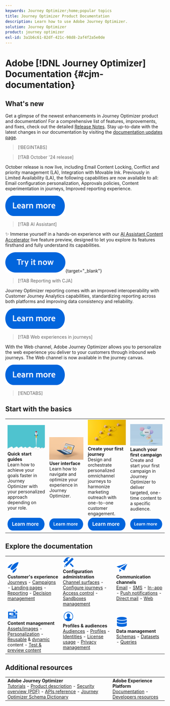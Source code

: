 ```yaml
---
keywords: Journey Optimizer;home;popular topics
title: Journey Optimizer Product Documentation
description: Learn how to use Adobe Journey Optimizer.
solution: Journey Optimizer
product: journey optimizer
exl-id: 3a1b6c61-82df-421c-98d8-2af4f2a5e0de
---
```

# Adobe [!DNL Journey Optimizer] Documentation {#cjm-documentation}

## What's new

Get a glimpse of the newest enhancements in Journey Optimizer product and documentation! For a comprehensive list of features, improvements, and fixes, check out the detailed [Release Notes](using/rn/release-notes.md). Stay up-to-date with the latest changes in our documentation by visiting the [documentation updates page](using/rn/documentation-updates.md).

>[!BEGINTABS]

>[!TAB October '24 release]

October release is now live, including Email Content Locking, Conflict and priority management (LA), Integration with Movable Ink. Previously in Limited Availability (LA), the following capabilities are now available to all: Email configuration personalization, Approvals policies, Content experimentation in journeys, Improved reporting experience.

[![learn more](using/assets/do-not-localize/learn-more-button.svg)](using/rn/release-notes.md)

>[!TAB AI Assistant]

✨ Immerse yourself in a hands-on experience with our [AI Assistant Content Accelerator](../help/using/content-management/gs-generative.md) live feature preview, designed to let you explore its features firsthand and fully understand its capabilities.

[![learn more](using/assets/do-not-localize/try-it-button.svg)](https://experienceleague.adobe.com/en/apps/journey-optimizer/ai-assistant-content-accelerator){target="_blank"}

>[!TAB Reporting with CJA]

Journey Optimizer reporting comes with an improved interoperability with Customer Journey Analytics capabilities, standardizing reporting across both platforms and improving data consistency and reliability. 

[![learn more](using/assets/do-not-localize/learn-more-button.svg)](using/reports/report-gs-cja.md)

>[!TAB Web experiences in journeys]

With the Web channel, Adobe Journey Optimizer allows you to personalize the web experience you deliver to your customers through inbound web journeys. The Web channel is now available in the journey canvas.

[![learn more](using/assets/do-not-localize/learn-more-button.svg)](using/web/create-web.md)

>[!ENDTABS]

## Start with the basics

<table style="table-layout:fixed">
  <tr style="border: 0;">
    <td>
    <a href="using/start/quick-start.md"><img src="using/assets/do-not-localize/start-quick.png"></a>
    <div><strong>Quick start guides</strong><br/>Learn how to achieve your goals faster in Journey Optimizer with your personalized approach depending on your role.</div>
    </td>
    <td>
    <a href="using/start/user-interface.md"><img src="using/assets/do-not-localize/start-interface.jpeg"></a>
    <div><strong>User interface</strong><br/>Learn how to navigate and optimize your experience in Journey Optimizer.</div>
    </td>
    <td>
    <a href="using/building-journeys/journey-gs.md"><img src="using/assets/do-not-localize/start-journey.jpeg"></a>
    <div><strong>Create your first journey</strong><br/>Design and orchestrate personalized omnichannel journeys to harmonize marketing outreach with one-to-one customer engagement. 
    </div>
    </td>
    <td>
    <a href="using/campaigns/create-campaign.md"><img src="using/assets/do-not-localize/start-campaign.jpeg"></a>
    <div><strong>Launch your first campaign</strong><br/>Create and start your first campaign in Journey Optimizer to deliver targeted, one-time content to a specific audience.</div>
    </td>
  </tr>
  <tr style="border: 0;">
    <td align="center"><a href="using/start/quick-start.md"><img src="using/assets/do-not-localize/learn-more-button.svg"></a></td>
    <td align="center"><a href="using/start/user-interface.md"><img src="using/assets/do-not-localize/learn-more-button.svg"></a></td>
    <td align="center"><a href="using/building-journeys/journey-gs.md"><img src="using/assets/do-not-localize/learn-more-button.svg"></a></td>
    <td align="center"><a href="using/campaigns/create-campaign.md"><img src="using/assets/do-not-localize/learn-more-button.svg"></a></td>
    </tr>
</table>

## Explore the documentation

<table style="table-layout:auto">
  <tr style="border: 0;">
    <td>
      <img src="using/assets/do-not-localize/icon-quick-start.svg" width="35px"><br/>
      <strong>Customer's experience</strong><br/><a href="using/building-journeys/journey.md">Journeys</a> - <a href="using/campaigns/get-started-with-campaigns.md">Campaigns</a> - <a href="using/landing-pages/get-started-lp.md">Landing pages</a> - <a href="using/reports/live-report.md">Reporting</a> - <a href="using/offers/get-started/starting-offer-decisioning.md">Decision management</a>
    </td>
    <td>
      <img src="using/assets/do-not-localize/icon-configure.svg" width="35px"><br/>
      <strong>Configuration<br/>administration</strong><br/><a href="using/configuration/channel-surfaces.md">Channel surfaces</a> - <a href="using/configuration/about-data-sources-events-actions.md">Configure journeys</a>  - <a href="using/administration/permissions-overview.md">Access control</a> - <a href="using/administration/sandboxes.md">Sandboxes management</a>
    </td>
    <td>
      <img src="using/assets/do-not-localize/icon-campaign.svg" width="35px"><br/>
      <strong>Communication channels</strong><br/><a href="using/email/get-started-email.md">Email</a> - <a href="using/sms/get-started-sms.md">SMS</a> - <a href="using/in-app/get-started-in-app.md">In-app</a> - <a href="using/push/get-started-push.md">Push notifications</a> - <a href="using/direct-mail/get-started-direct-mail.md">Direct mail</a> - <a href="using/web/get-started-web.md">Web</a>
    </td>
  </tr>
  <tr style="border: 0;">
    <td>
      <img src="using/assets/do-not-localize/icon-content.svg" width="35px"><br/>
      <strong>Content management</strong><br/><a href="using/content-management/assets.md">Assets/images</a> - <a href="using/personalization/personalize.md">Personalization</a> - <a href="using/content-management/content-templates.md">Reusable</a> & <a href="using/personalization/dynamic-content.md">dynamic</a> content - <a href="using/content-management/preview-test.md">Test & preview content</a>
    </td>
    <td>
      <img src="using/assets/do-not-localize/icon_profile-audience.svg" width="35px"><br/>
      <strong>Profiles & audiences</strong><br/><a href="using/audience/about-audiences.md">Audiences</a> - <a href="using/audience/get-started-profiles.md">Profiles</a> - <a href="using/audience/get-started-identity.md">Identities</a> - <a href="using/audience/license-usage.md">License usage</a> - <a href="using/privacy/get-started-privacy.md">Privacy management</a>
    </td>
    <td>
      <img src="using/assets/do-not-localize/icon-data.svg" width="35px"><br/>
      <strong>Data management</strong><br/><a href="using/data/get-started-schemas.md">Schemas</a> - <a href="using/data/get-started-datasets.md">Datasets</a> - <a href="using/data/get-started-queries.md">Queries</a>
    </td>
  </tr>
</table> 

## Additional resources

<table style="table-layout:fixed"><tr style="border: 0;">
<td><strong>Adobe Journey Optimizer</strong><br/>
<a href="https://experienceleague.adobe.com/docs/journey-optimizer-learn/tutorials/overview.html" target="_blank">Tutorials</a> - <a href="https://helpx.adobe.com/legal/product-descriptions/adobe-journey-optimizer.html" target="_blank">Product description</a> - <a href="https://www.adobe.com/content/dam/cc/en/security/pdfs/AJO_SecurityOverview.pdf" target="_blank">Security overview (PDF)</a> - <a href="https://developer.adobe.com/journey-optimizer-apis/" target="_blank">APIs reference</a> - <a href="https://experienceleague.adobe.com/tools/ajo-schemas/schema-dictionary.html" target="_blank">Journey Optimizer Schema Dictionary</a>

</td>
<td><strong>Adobe Experience Platform</strong><br/>
<a href="https://experienceleague.adobe.com/docs/experience-platform/landing/home.html" target="_blank">Documentation</a> - <a href="https://www.adobe.com/experience-platform/documentation-and-developer-resources.html" target="_blank">Developers resources</a>
</td>
</tr></table>

<!--table style="table-layout:auto"><tr style="border: 0;"><td><img src="using/assets/do-not-localize/newsletter.png"></td><td>
<b>Stay informed and elevate your Adobe Journey Optimizer experience!</b><br/>Sign up for our quarterly newsletter. Gain exclusive access to the latest product updates, captivating stories, real-world use cases, valuable tips, and more – all delivered directly to your inbox every quarter. <a href="https://www.adobe.com/subscription/Adobe_Journey_Optimizer_NL.html">Sign up today!</a></td></tr></table-->
